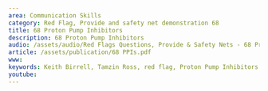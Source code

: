 ```yaml
---
area: Communication Skills
category: Red Flag, Provide and safety net demonstration 68
title: 68 Proton Pump Inhibitors
description: 68 Proton Pump Inhibitors
audio: /assets/audio/Red Flags Questions, Provide & Safety Nets - 68 Proton Pump Inhibitors - MQ.mp3
article: /assets/publication/68 PPIs.pdf
www: 
keywords: Keith Birrell, Tamzin Ross, red flag, Proton Pump Inhibitors
youtube: 
--- 
```

